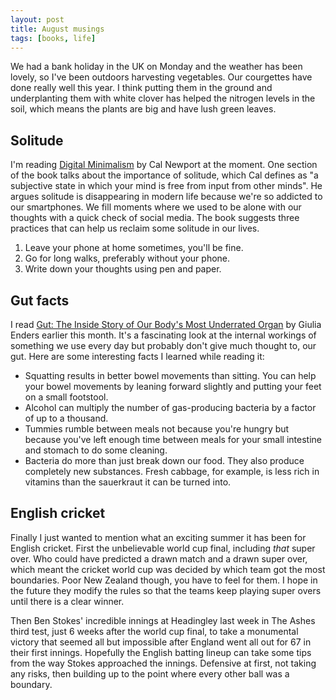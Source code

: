 ```yaml
---
layout: post
title: August musings
tags: [books, life]
---
```


We had a bank holiday in the UK on Monday and the weather has been lovely, so I've been outdoors harvesting vegetables. Our courgettes have done really well this year. I think putting them in the ground and underplanting them with white clover has helped the nitrogen levels in the soil, which means the plants are big and have lush green leaves.

## Solitude

I'm reading [Digital Minimalism](http://www.calnewport.com/books/digital-minimalism/) by Cal Newport at the moment. One section of the book talks about the importance of solitude, which Cal defines as "a subjective state in which your mind is free from input from other minds". He argues solitude is disappearing in modern life because we're so addicted to our smartphones. We fill moments where we used to be alone with our thoughts with a quick check of social media. The book suggests three practices that can help us reclaim some solitude in our lives.

1. Leave your phone at home sometimes, you'll be fine.
2. Go for long walks, preferably without your phone.
3. Write down your thoughts using pen and paper.

## Gut facts

I read [Gut: The Inside Story of Our Body's Most Underrated Organ](https://www.goodreads.com/book/show/23013953-gut) by Giulia Enders earlier this month. It's a fascinating look at the internal workings of something we use every day but probably don't give much thought to, our gut. Here are some interesting facts I learned while reading it:

- Squatting results in better bowel movements than sitting. You can help your bowel movements by leaning forward slightly and putting your feet on a small footstool.
- Alcohol can multiply the number of gas-producing bacteria by a factor of up to a thousand.
- Tummies rumble between meals not because you're hungry but because you've left enough time between meals for your small intestine and stomach to do some cleaning.
- Bacteria do more than just break down our food. They also produce completely new substances. Fresh cabbage, for example, is less rich in vitamins than the sauerkraut it can be turned into.

## English cricket

Finally I just wanted to mention what an exciting summer it has been for English cricket. First the unbelievable world cup final, including _that_ super over. Who could have predicted a drawn match and a drawn super over, which meant the cricket world cup was decided by which team got the most boundaries. Poor New Zealand though, you have to feel for them. I hope in the future they modify the rules so that the teams keep playing super overs until there is a clear winner.

Then Ben Stokes' incredible innings at Headingley last week in The Ashes third test, just 6 weeks after the world cup final, to take a monumental victory that seemed all but impossible after England went all out for 67 in their first innings. Hopefully the English batting lineup can take some tips from the way Stokes approached the innings. Defensive at first, not taking any risks, then building up to the point where every other ball was a boundary.
